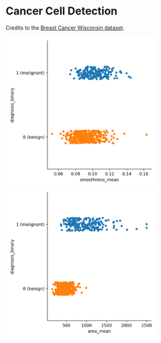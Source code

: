 # Cancer Cell Detection

Credits to the [Breast Cancer Wisconsin dataset](https://www.kaggle.com/uciml/breast-cancer-wisconsin-data).

<img src="/assets/example1.png" alt="drawing" width="400"/> <img src="/assets/example2.png" alt="drawing" width="400"/>
